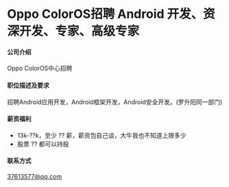 Oppo ColorOS招聘 Android 开发、资深开发、专家、高级专家
==========

#### 公司介绍
Oppo ColorOS中心招聘  

#### 职位描述及要求
招聘Android应用开发，Android框架开发，Android安全开发。(罗升阳同一部门)

#### 薪资福利
- 13k-??k，至少 ?? 薪，薪资包自己谈，大牛我也不知道上限多少
- 股票 ?? 都可以持股

#### 联系方式
[37613577@qq.com](37613577@qq.com)  
